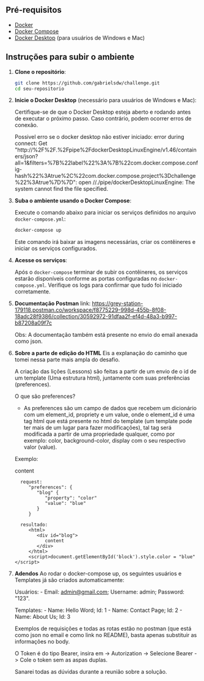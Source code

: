 ## Pré-requisitos

- [Docker](https://docs.docker.com/get-docker/)
- [Docker Compose](https://docs.docker.com/compose/install/)
- [Docker Desktop](https://www.docker.com/products/docker-desktop/) (para usuários de Windows e Mac)

## Instruções para subir o ambiente


1. **Clone o repositório**:

   ```bash
   git clone https://github.com/gabrielsdw/challenge.git
   cd seu-repositorio
   ```


2. **Inicie o Docker Desktop** (necessário para usuários de Windows e Mac):

   Certifique-se de que o Docker Desktop esteja aberto e rodando antes de executar o próximo passo. Caso contrário, podem ocorrer erros de conexão.

   Possivel erro se o docker desktop não estiver iniciado: 
      error during connect: Get "http://%2F%2F.%2Fpipe%2FdockerDesktopLinuxEngine/v1.46/containers/json?all=1&filters=%7B%22label%22%3A%7B%22com.docker.compose.config-hash%22%3Atrue%2C%22com.docker.compose.project%3Dchallenge%22%3Atrue%7D%7D": open //./pipe/dockerDesktopLinuxEngine: The system cannot find the file specified.


3. **Suba o ambiente usando o Docker Compose**:

   Execute o comando abaixo para iniciar os serviços definidos no arquivo `docker-compose.yml`:

   ```bash
   docker-compose up
   ```

   Este comando irá baixar as imagens necessárias, criar os contêineres e iniciar os serviços configurados.


4. **Acesse os serviços**:

   Após o `docker-compose` terminar de subir os contêineres, os serviços estarão disponíveis conforme as portas configuradas no `docker-compose.yml`. Verifique os logs para confirmar que tudo foi iniciado corretamente.


5. **Documentação Postman**
   link: https://grey-station-179118.postman.co/workspace/f8775229-998d-455b-8f08-18adc28f9386/collection/30592972-91dfaa2f-ef4d-48a3-b997-b87208a09f7c

   Obs: A documentação também está presente no envio do email anexada como json.


6. **Sobre a parte de edição do HTML**
   Eis a explanação do caminho que tomei nessa parte mais ampla do desafio.

   A criação das lições (Lessons) são feitas a partir de um envio de o id de um template (Uma estrutura html), 
   juntamente com suas preferências (preferences).

   O que são preferences?
      - As preferences são um campo de dados que recebem um dicionário com um element_id, propriety e um value, onde
      o element_id é uma tag html que está presente no html do template (um template pode ter mais de um lugar para fazer modificações), tal tag será modificada a partir de uma propriedade qualquer, como por exemplo: color, background-color, display com o seu respectivo valor (value).

      Exemplo:
         <html>
            <div id="{{blog}}">
               content
            </div>
         </html>
         
         request:
            "preferences": {
               "blog" {
                  "property": "color"
                  "value": "blue"
               }
            }
         
         resultado:
            <html>
               <div id="blog">
                  content
               </div>
            </html>
            <script>document.getElementById('block').style.color = "blue"</script>


7. **Adendos**
   Ao rodar o docker-compose up, os seguintes usuários e Templates já são criados automaticamente:

      Usuários: 
       - Email: admin@gmail.com; Username: admin; Password: "123".

      Templates:
       - Name: Hello Word; Id: 1
       - Name: Contact Page; Id: 2
       - Name: About Us; Id: 3 


   Exemplos de requisições e todas as rotas estão no postman (que está como json no email e como link no README),
   basta apenas substituir as informações no body.

   O Token é do tipo Bearer, insira em -> Autorization -> Selecione Bearer -> Cole o token sem as aspas duplas.

   Sanarei todas as dúvidas durante a reunião sobre a solução. 
